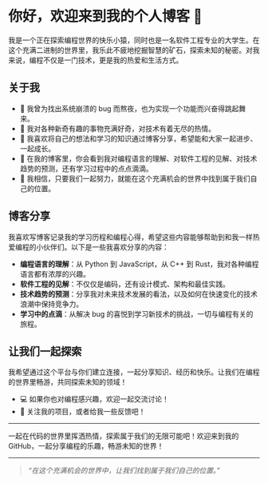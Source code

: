 # 你好，欢迎来到我的个人博客 👋

我是一个正在探索编程世界的快乐小猿，同时也是一名软件工程专业的大学生。在这个充满二进制的世界里，我乐此不疲地挖掘智慧的矿石，探索未知的秘密。对我来说，编程不仅是一门技术，更是我的热爱和生活方式。

## 关于我

- 🔭 我曾为找出系统崩溃的 bug 而熬夜，也为实现一个功能而兴奋得跳起舞来。
- 🌱 我对各种新奇有趣的事物充满好奇，对技术有着无尽的热情。
- 📝 我喜欢将自己的想法和学习的知识通过博客分享，希望能和大家一起进步、一起成长。
- 💬 在我的博客里，你会看到我对编程语言的理解、对软件工程的见解、对技术趋势的预测，还有学习过程中的点点滴滴。
- 🤝 我相信，只要我们一起努力，就能在这个充满机会的世界中找到属于我们自己的位置。

## 博客分享

我喜欢写博客记录我的学习历程和编程心得，希望这些内容能够帮助到和我一样热爱编程的小伙伴们。以下是一些我喜欢分享的内容：

- **编程语言的理解**：从 Python 到 JavaScript，从 C++ 到 Rust，我对各种编程语言都有浓厚的兴趣。
- **软件工程的见解**：不仅仅是编码，还有设计模式、架构和最佳实践。
- **技术趋势的预测**：分享我对未来技术发展的看法，以及如何在快速变化的技术浪潮中保持竞争力。
- **学习中的点滴**：从解决 bug 的喜悦到学习新技术的挑战，一切与编程有关的旅程。

## 让我们一起探索

我希望通过这个平台与你们建立连接，一起分享知识、经历和快乐。让我们在编程的世界里畅游，共同探索未知的领域！

- 💻 如果你也对编程感兴趣，欢迎一起交流讨论！
- 🌟 关注我的项目，或者给我一些反馈吧！

---

一起在代码的世界里挥洒热情，探索属于我们的无限可能吧！欢迎来到我的 GitHub，一起分享编程的乐趣，畅游未知的世界！

---

> *“在这个充满机会的世界中，让我们找到属于我们自己的位置。”*

